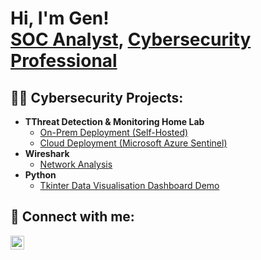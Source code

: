 <h1>Hi, I'm Gen! <br/><a href="https://github.com/genvarelli">SOC Analyst</a>, <a href="https://www.linkedin.com/in/genesisvarelli/">Cybersecurity Professional</a>
<h2>👨‍💻 Cybersecurity Projects:</h2>

- <b>TThreat Detection & Monitoring Home Lab</b>
  - [On-Prem Deployment (Self-Hosted)](https://github.com/Genvarelli/Threat-Detection-Monitoring-Lab)
  - [Cloud Deployment (Microsoft Azure Sentinel)](https://github.com/Genvarelli/Cloud-Based-Threat-Detection-Home-Lab)
- <b>Wireshark</b>
  - [Network Analysis](https://github.com/Genvarelli/Wireshark-Network-Analysis)
- <b>Python</b>
  - [Tkinter Data Visualisation Dashboard Demo](https://github.com/Genvarelli/Data_visualisation_Dashboard)


<h2> 🤳 Connect with me:</h2>

[<img align="left" alt="GenesisVarelli | LinkedIn" width="22px" src="https://cdn.jsdelivr.net/npm/simple-icons@v3/icons/linkedin.svg" />][linkedin]

[linkedin]: https://linkedin.com/in/GenesisVarelli

<!--
**Genvarelli/Genvarelli** is a ✨ _special_ ✨ repository because its `README.md` (this file) appears on your GitHub profile.

Here are some ideas to get you started:

- 🔭 I’m currently working on ...
- 🌱 I’m currently learning ...
- 👯 I’m looking to collaborate on ...
- 🤔 I’m looking for help with ...
- 💬 Ask me about ...
- 📫 How to reach me: ...
- 😄 Pronouns: ...
- ⚡ Fun fact: ...
-->
